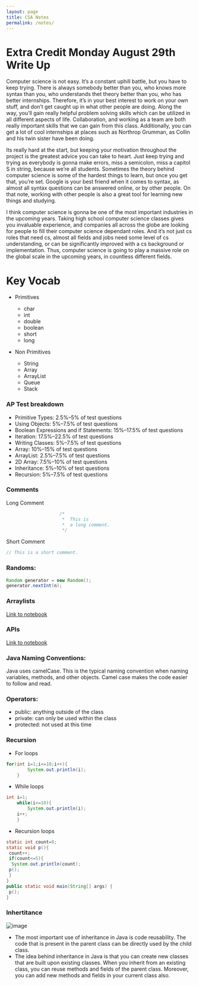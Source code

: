 ```yaml
---
layout: page
title: CSA Notes
permalink: /notes/
---
```




# Extra Credit Monday August 29th Write Up

Computer science is not easy. It’s a constant uphill battle, but you have to keep trying. There is always somebody better than you, who knows more syntax than you, who understands thet theory better than you, who has better internships. Therefore, it’s in your best interest to work on your own stuff, and don’t get caught up in what other people are doing. Along the way, you’ll gain really helpful problem solving skills which can be utilized in all different aspects of life. Collaboration, and working as a team are both really important skills that we can gain from this class. Additionally, you can get a lot of cool internships at places such as Northrop Grumman, as Collin and his twin sister have been doing. 

Its really hard at the start, but keeping your motivation throughout the project is the greatest advice you can take to heart. Just keep trying and trying as everybody is gonna make errors, miss a semicolon, miss a capitol S in string, because we’re all students. Sometimes the theory behind computer science is some of the hardest things to learn, but once you get that, you’re set. Google is your best friend when it comes to syntax, as almost all syntax questions can be answered online, or by other people. On that note, working with other people is also a great tool for learning new things and studying. 

I think computer science is gonna be one of the most important industries in the upcoming years. Taking high school computer science classes gives you invaluable experience, and companies all across the globe are looking for people to fill their computer science dependant roles. And it’s not just cs roles that need cs, almost all fields and jobs need some level of cs understanding, or can be significantly improved with a cs background or implementation. Thus, computer science is going to play a massive role on the global scale in the upcoming years, in countless different fields. 



# Key Vocab

* Primitives
  * char
  * int
  * double
  * boolean
  * short
  * long

* Non Primitives
  * String
  * Array
  * ArrayList
  * Queue
  * Stack

### AP Test breakdown
- Primitive Types: 2.5%–5% of test questions
- Using Objects: 5%–7.5% of test questions
- Boolean Expressions and if Statements: 15%–17.5% of test questions
- Iteration: 17.5%–22.5% of test questions
- Writing Classes: 5%–7.5% of test questions
- Array: 10%–15% of test questions
- ArrayList: 2.5%–7.5% of test questions
- 2D Array: 7.5%–10% of test questions
- Inheritance: 5%–10% of test questions
- Recursion: 5%–7.5% of test questions 


### Comments
Long Comment
```java
                    /*
                     *  This is
                     *  a long comment.
                     */
```
                
Short Comment
```java
// This is a short comment.
```

### Randoms: 
```java
Random generator = new Random();
generator.nextInt(n);
```
### Arraylists
[Link to notebook](https://adi-k-coding.github.io/tri1CSA/jupyter/2022/10/06/arraylists.html)

### APIs
[Link to notebook](https://adi-k-coding.github.io/tri1CSA/jupyter/2022/09/22/javaAPI.html)

### Java Naming Conventions:
Java uses camelCase. This is the typical naming convention when naming variables, methods, and other objects. Camel case makes the code easier to follow and read. 

### Operators:
 - public: anything outside of the class
 - private: can only be used within the class
 - protected: not used at this time

### Recursion
-  For loops
```java
for(int i=1;i<=10;i++){  
        System.out.println(i);  
    }  
```
-  While loops
```java
int i=1;  
    while(i<=10){  
        System.out.println(i);  
    i++;  
    }  
```
-  Recursion loops
```java
static int count=0;  
static void p(){  
 count++;  
 if(count<=5){  
  System.out.println(count);  
 p();  
 }  
}  
public static void main(String[] args) {  
 p();  
}  
```

### Inhertitance
![image](https://user-images.githubusercontent.com/34950822/200631617-b652dc9c-624e-4e0c-9c52-f8ad2eae1bad.png)

- The most important use of inheritance in Java is code reusability. The code that is present in the parent class can be directly used by the child class. 
- The idea behind inheritance in Java is that you can create new classes
that are built upon existing classes. When you inherit from an existing class, you can reuse methods and fields of the parent class. Moreover, you can add new methods and fields in your current class also.



